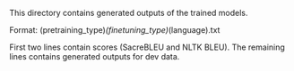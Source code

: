 This directory contains generated outputs of the trained models.

Format: (pretraining_type)_(finetuning_type)_(language).txt

First two lines contain scores (SacreBLEU and NLTK BLEU). The remaining lines contains generated outputs for dev data.

